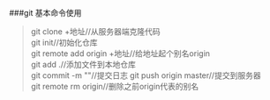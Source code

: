 ###git 基本命令使用

>git clone +地址//从服务器端克隆代码   
>git init//初始化仓库   
>git remote add origin +地址//给地址起个别名origin   
>git add .//添加文件到本地仓库   
>git commit -m ""//提交日志
>git push origin master//提交到服务器   
>git remote rm origin//删除之前origin代表的别名